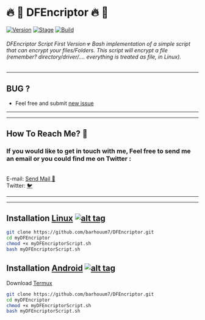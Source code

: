 <h1>🔥 📣 DFEncriptor 🔥 📣</h1>
<p><a href="https://github.com/barhouum7/DFEncriptor"><img src="https://img.shields.io/badge/DFEncriptor-1.0-brightgreen.svg" alt="Version" data-canonical-src="https://img.shields.io/badge/DFEncriptor-1.0-brightgreen.svg?maxAge=259200" style="max-width:100%;"></a>
<a href="https://github.com/barhouum7/DFEncriptor"><img src="https://img.shields.io/badge/Release-Stable-orange.svg" alt="Stage" data-canonical-src="https://img.shields.io/badge/Release-Stable-orange.svg" style="max-width:100%;"></a>
<a href="https://github.com/barhouum7/DFEncriptor"><img src="https://img.shields.io/badge/Supported%20-OS%2FLinux%2FWindows-brightgreengreen.svg" alt="Build" data-canonical-src="https://img.shields.io/badge/Supported%20-OS%2FLinux%2FWindows-brightgreengreen.svg" style="max-width:100%;"></a></p>

###### DFEncriptor Script First Version☣ Bash implementation of a simple script that can encrypt your files/Folders. This script will encrypt a file (remember? directory/driver/…. everything is treated as file, in Linux).

<hr> 
<h2>BUG ?</h2>
<ul><li>Feel free and submit <a href="https://github.com/barhouum7/DFEncriptor/issues">new issue</a></li></ul><hr>
<hr>

<h2>How To Reach Me? 📧</h2>
<h3>If you would like to get in touch with me, Feel free to send me an email or you could find me on Twitter : </h3><br>E-mail: <a href="mailto:bb.med2000@gmail.com?Subject=Hello%20again" target="_top">Send Mail 📧</a><br>Twitter: <a href="https://twitter.com/MindH4Q3Rr">🐦</a>
<hr>
<hr>

## Installation [Linux](https://wikipedia.org/wiki/Linux) [![alt tag](http://icons.iconarchive.com/icons/dakirby309/simply-styled/32/OS-Linux-icon.png)](https://fr.wikipedia.org/wiki/Linux)

```bash
git clone https://github.com/barhouum7/DFEncriptor.git
cd myDFEncriptor
chmod +x myDFEncriptorScript.sh
bash myDFEncriptorScript.sh
```
## Installation [Android](https://wikipedia.org/wiki/Android) [![alt tag](https://cdn1.iconfinder.com/data/icons/logotypes/32/android-32.png)](https://fr.wikipedia.org/wiki/Android)

Download [Termux](https://play.google.com/store/apps/details?id=com.termux)

```bash
git clone https://github.com/barhouum7/DFEncriptor.git
cd myDFEncriptor
chmod +x myDFEncriptorScript.sh
bash myDFEncriptorScript.sh
```
